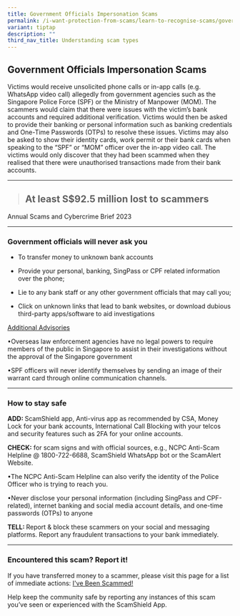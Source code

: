 ```yaml
---
title: Government Officials Impersonation Scams
permalink: /i-want-protection-from-scams/learn-to-recognise-scams/government-officials-impersonation-scams/
variant: tiptap
description: ""
third_nav_title: Understanding scam types
---
```

<h2><strong>Government Officials Impersonation Scams</strong></h2>
<p>Victims would receive unsolicited phone calls or in-app calls (e.g. WhatsApp
video call) allegedly from government agencies such as the Singapore Police
Force (SPF) or the Ministry of Manpower (MOM). The scammers would claim
that there were issues with the victim’s bank accounts and required additional
verification. Victims would then be asked to provide their banking or personal
information such as banking credentials and One-Time Passwords (OTPs) to
resolve these issues. Victims may also be asked to show their identity
cards, work permit or their bank cards when speaking to the “SPF” or “MOM”
officer over the in-app video call. The victims would only discover that
they had been scammed when they realised that there were unauthorised transactions
made from their bank accounts.</p>
<hr>
<blockquote>
<p></p>
<h2><strong>At least S$92.5 million lost to scammers</strong></h2>
</blockquote>
<p></p>
<p>Annual Scams and Cybercrime Brief 2023</p>
<hr>
<h3>Government officials will never ask you</h3>
<ul data-tight="true" class="tight">
<li>
<p>To transfer money to unknown bank accounts</p>
</li>
<li>
<p>Provide your personal, banking, SingPass or CPF related information over
the phone;</p>
</li>
<li>
<p>Lie to any bank staff or any other government officials that may call
you;</p>
</li>
<li>
<p>Click on unknown links that lead to bank websites, or download dubious
third-party apps/software to aid investigations</p>
</li>
</ul>
<p><u>Additional Advisories</u>
</p>
<p>•Overseas law enforcement agencies have no legal powers to require members
of the public in Singapore to assist in their investigations without the
approval of the Singapore government</p>
<p>•SPF officers will never identify themselves by sending an image of their
warrant card through online communication channels.</p>
<hr>
<h3>How to stay safe</h3>
<p><strong>ADD: </strong>ScamShield app, Anti-virus app as recommended by
CSA, Money Lock for your bank accounts, International Call Blocking with
your telcos and security features such as 2FA for your online accounts.</p>
<p><strong>CHECK:</strong> for scam signs and with official sources, e.g.,
NCPC Anti-Scam Helpline @ 1800-722-6688, ScamShield WhatsApp bot or the
ScamAlert Website.</p>
<p>•The NCPC Anti-Scam Helpline can also verify the identity of the Police
Officer who is trying to reach you.</p>
<p>•Never disclose your personal information (including SingPass and CPF-related),
internet banking and social media account details, and one-time passwords
(OTPs) to anyone</p>
<p><strong>TELL: </strong>Report &amp; block these scammers on your social
and messaging platforms. Report any fraudulent transactions to your bank
immediately.</p>
<hr>
<h3>Encountered this scam? Report it!</h3>
<p>If you have transferred money to a scammer, please visit this page for
a list of immediate actions: <a href="https://staging.d1pzis6dsqd7g.amplifyapp.com/i-ve-been-scammed/" rel="noopener noreferrer nofollow" target="_blank">I've Been Scammed!</a>
</p>
<p>Help keep the community safe by reporting any instances of this scam you’ve
seen or experienced with the ScamShield App.</p>